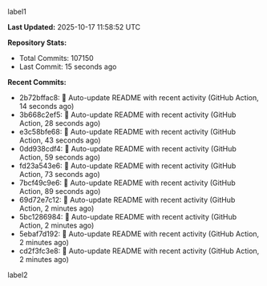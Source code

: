 
label1 
<!-- ACTIVITY_START -->
**Last Updated:** 2025-10-17 11:58:52 UTC

**Repository Stats:**
- Total Commits: 107150
- Last Commit: 15 seconds ago

**Recent Commits:**
- 2b72bffac8: 🤖 Auto-update README with recent activity (GitHub Action, 14 seconds ago)
- 3b668c2ef5: 🤖 Auto-update README with recent activity (GitHub Action, 28 seconds ago)
- e3c58bfe68: 🤖 Auto-update README with recent activity (GitHub Action, 43 seconds ago)
- 0dd938cdf4: 🤖 Auto-update README with recent activity (GitHub Action, 59 seconds ago)
- fd23a543e6: 🤖 Auto-update README with recent activity (GitHub Action, 73 seconds ago)
- 7bcf49c9e6: 🤖 Auto-update README with recent activity (GitHub Action, 89 seconds ago)
- 69d72e7c12: 🤖 Auto-update README with recent activity (GitHub Action, 2 minutes ago)
- 5bc1286984: 🤖 Auto-update README with recent activity (GitHub Action, 2 minutes ago)
- 5ebaf7d192: 🤖 Auto-update README with recent activity (GitHub Action, 2 minutes ago)
- cd2f3fc3e8: 🤖 Auto-update README with recent activity (GitHub Action, 2 minutes ago)
<!-- ACTIVITY_END -->

label2
